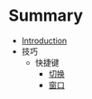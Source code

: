 # Summary

* [Introduction](README.md)
* 技巧
   * 快捷键
       * [切换](skill/key/switch.md)
       * [窗口](/skill/key/windowmd.md)

